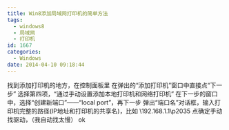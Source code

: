 ```yaml
---
title: Win8添加局域网打印机的简单方法
tags:
  - windows8
  - 局域网
  - 打印机
id: 1667
categories:
  - Windows
date: 2014-04-10 09:18:44
---
```


找到添加打印机的地方，在控制面板里
在弹出的“添加打印机”窗口中直接点“下一步”
选择第四项，“通过手动设置添加本地打印机和网络打印机”
在下一步的窗口中，选择“创建新端口”——“local port”，再下一步
弹出“端口名”对话框，输入打印机完整的路径(IP地址和打印机的共享名)，比如 \\192.168.1.1\p2035
点确定手动找驱动，（我自动找太慢）
ok